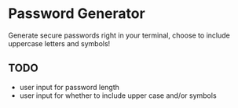 # Password Generator 

Generate secure passwords right in your terminal, choose to include uppercase letters and symbols! 


## TODO
- user input for password length
- user input for whether to include upper case and/or symbols
